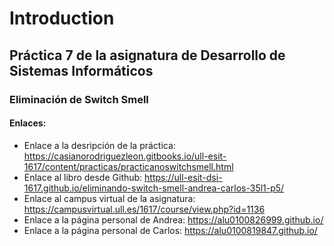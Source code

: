 # Introduction

## Práctica 7 de la asignatura de Desarrollo de Sistemas Informáticos

### Eliminación de Switch Smell

#### Enlaces:

* Enlace a la desripción de la práctica: https://casianorodriguezleon.gitbooks.io/ull-esit-1617/content/practicas/practicanoswitchsmell.html
* Enlace al libro desde Github: https://ull-esit-dsi-1617.github.io/eliminando-switch-smell-andrea-carlos-35l1-p5/
* Enlace al campus virtual de la asignatura: https://campusvirtual.ull.es/1617/course/view.php?id=1136
* Enlace a la página personal de Andrea: https://alu0100826999.github.io/
* Enlace a la página personal de Carlos: https://alu0100819847.github.io/